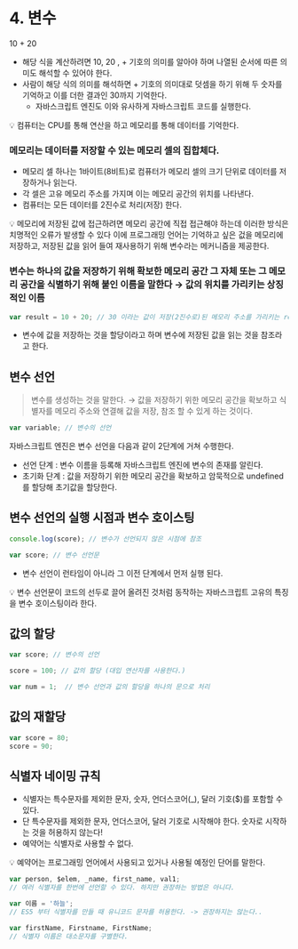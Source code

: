 # 4. 변수

10 + 20

- 해당 식을 계산하려면 10, 20 , + 기호의 의미를 알아야 하며 나열된 순서에 따른 의미도 해석할 수 있어야 한다.
- 사람이 해당 식의 의미를 해석하면 + 기호의 의미대로 덧셈을 하기 위해 두 숫자를 기억하고 이를 더한 결과인 30까지 기억한다.
    - 자바스크립트 엔진도 이와 유사하게 자바스크립트 코드를 실행한다.

<aside>
💡 컴퓨터는 CPU를 통해 연산을 하고 메모리를 통해 데이터를 기억한다.

</aside>

### 메모리는 데이터를 저장할 수 있는 메모리 셀의 집합체다.

- 메모리 셀 하나는 1바이트(8비트)로 컴퓨터가 메모리 셀의 크기 단위로 데이터를 저장하거나 읽는다.
- 각 셀은 고유 메모리 주소를 가지며 이는 메모리 공간의 위치를 나타낸다.
- 컴퓨터는 모든 데이터를 2진수로 처리(저장) 한다.

<aside>
💡 메모리에 저장된 값에 접근하려면 메모리 공간에 직접 접근해야 하는데 이러한 방식은 치명적인 오류가 발생할 수 있다 이에 프로그래밍 언어는 기억하고 싶은 겂을 메모리에 저장하고, 저장된 값을 읽어 들여 재사용하기 위해 변수라는 메커니즘을 제공한다.

</aside>

### 변수는 하나의 값을 저장하기 위해 확보한 메모리 공간 그 자체 또는 그 메모리 공간을 식별하기 위해 붙인 이름을 말한다 → 값의 위치를 가리키는 상징적인 이름

```jsx
var result = 10 + 20; // 30 이라는 값이 저장(2진수로)된 메모리 주소를 가리키는 result 변수
```

- 변수에 값을 저장하는 것을 할당이라고 하며 변수에 저장된 값을 읽는 것을 참조라고 한다.

## 변수 선언

> 변수를 생성하는 것을 말한다. → 값을 저장하기 위한 메모리 공간을 확보하고 식별자를 메모리 주소와 연결해 값을 저장, 참조 할 수 있게 하는 것이다.
> 

```jsx
var variable; // 변수의 선언
```

자바스크립트 엔진은 변수 선언을 다음과 같이 2단계에 거쳐 수행한다.

- 선언 단계 : 변수 이름을 등록해 자바스크립트 엔진에 변수의 존재를 알린다.
- 초기화 단계 : 값을 저장하기 위한 메모리 공간을 확보하고 암묵적으로 undefined를 할당해 초기값을 할당한다.

## 변수 선언의 실행 시점과 변수 호이스팅

```jsx
console.log(score); // 변수가 선언되지 않은 시점에 참조

var score; // 변수 선언문
```

- 변수 선언이 런타임이 아니라 그 이전 단계에서 먼저 실행 된다.

<aside>
💡 변수 선언문이 코드의 선두로 끌어 올려진 것처럼 동작하는 자바스크립트 고유의 특징을 변수 호이스팅이라 한다.

</aside>

## 값의 할당

```jsx
var score; // 변수의 선언

score = 100; // 값의 할당 (대입 연산자를 사용한다.)

var num = 1;  // 변수 선언과 값의 할당을 하나의 문으로 처리
```

## 값의 재할당

```jsx
var score = 80;
score = 90;
```

## 식별자 네이밍 규칙

- 식별자는 특수문자를 제외한 문자, 숫자, 언더스코어(_), 달러 기호($)를 포함할 수 있다.
- 단 특수문자를 제외한 문자, 언더스코어, 달러 기호로 시작해야 한다. 숫자로 시작하는 것을 허용하지 않는다!
- 예약어는 식별자로 사용할 수 없다.

<aside>
💡 예약어는 프로그래밍 언어에서 사용되고 있거나 사용될 예정인 단어를 말한다.

</aside>

```jsx
var person, $elem, _name, first_name, val1;
// 여러 식별자를 한번에 선언할 수 있다. 하지만 권장하는 방법은 아니다.

var 이름 = '하늘';
// ES5 부터 식별자를 만들 때 유니코드 문자를 허용한다. -> 권장하지는 않는다..

var firstName, Firstname, FirstName;
// 식별자 이름은 대소문자를 구별한다.
```